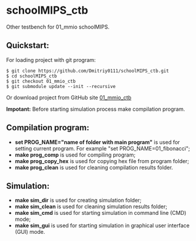 # schoolMIPS_ctb
Other testbench for 01_mmio schoolMIPS.

## Quickstart:
For loading project with git program:

    $ git clone https://github.com/Dmitriy0111/schoolMIPS_ctb.git
    $ cd schoolMIPS_ctb 
    $ git checkout 01_mmio_ctb
    $ git submodule update --init --recursive 

Or download project from GitHub site <a href="https://github.com/Dmitriy0111/schoolMIPS_ctb">01_mmio_ctb</a>

**Impotant:** Before starting simulation process make compilation program.

## Compilation program:
*   **set PROG_NAME="name of folder with main program"** is used for setting current program. For example "set PROG_NAME=01_fibonacci";
*   **make prog_comp** is used for compiling program;
*   **make prog_copy_hex** is used for copying hex file from program folder;
*   **make prog_clean** is used for cleaning compilation results folder.

## Simulation:
*   **make sim_dir** is used for creating simulation folder;
*   **make sim_clean** is used for cleaning simulation results folder;
*   **make sim_cmd** is used for starting simulation in command line (CMD) mode;
*   **make sim_gui** is used for starting simulation in graphical user interface (GUI) mode.
